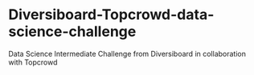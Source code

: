 # Diversiboard-Topcrowd-data-science-challenge
Data Science Intermediate Challenge from Diversiboard in collaboration with Topcrowd 
